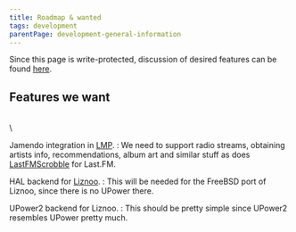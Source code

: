 ```yaml
---
title: Roadmap & wanted
tags: development
parentPage: development-general-information
---
```


Since this page is write-protected, discussion of desired features can
be found
[here](http://wiki.leechcraft.org/wiki/index.php/Roadmap_and_Features).

Features we want
----------------

\
\

Jamendo integration in [LMP](/plugins-lmp).
:   We need to support radio streams, obtaining artists info,
    recommendations, album art and similar stuff as does
    [LastFMScrobble](/plugins-lastfmscrobble) for Last.FM.

HAL backend for [Liznoo](/plugins-liznoo).
:   This will be needed for the FreeBSD port of Liznoo, since there is
    no UPower there.

UPower2 backend for Liznoo.
:   This should be pretty simple since UPower2 resembles UPower
    pretty much.

